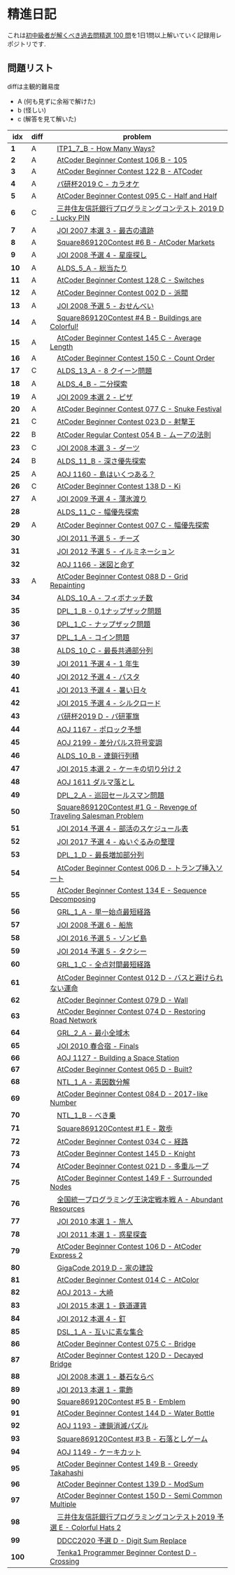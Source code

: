 # 精進日記
 これは[初中級者が解くべき過去問精選 100 問](https://qiita.com/e869120/items/eb50fdaece12be418faa#2-3-%E5%88%86%E9%87%8E%E5%88%A5%E5%88%9D%E4%B8%AD%E7%B4%9A%E8%80%85%E3%81%8C%E8%A7%A3%E3%81%8F%E3%81%B9%E3%81%8D%E9%81%8E%E5%8E%BB%E5%95%8F%E7%B2%BE%E9%81%B8-100-%E5%95%8F)を1日1問以上解いていく記録用レポジトリです. 

## 問題リスト  
diffは主観的難易度  
- A (何も見ずに余裕で解けた)
- b (怪しい)
- c (解答を見て解いた)  

| idx | diff | problem |
| --- | --- | --- |
|**1**|A |　[ITP1_7_B - How Many Ways?](http://judge.u-aizu.ac.jp/onlinejudge/description.jsp?id=ITP1_7_B&lang=ja)|
|**2**|A|　[AtCoder Beginner Contest 106 B - 105](https://atcoder.jp/contests/abc106/tasks/abc106_b)|
|**3**|A |　[AtCoder Beginner Contest 122 B - ATCoder](https://atcoder.jp/contests/abc122/tasks/abc122_b)|
|**4**|A |　[パ研杯2019 C - カラオケ](https://atcoder.jp/contests/pakencamp-2019-day3/tasks/pakencamp_2019_day3_c)|
|**5**|A |　[AtCoder Beginner Contest 095 C - Half and Half](https://atcoder.jp/contests/abc095/tasks/arc096_a)|
|**6**|C |　[三井住友信託銀行プログラミングコンテスト 2019 D - Lucky PIN](https://atcoder.jp/contests/sumitrust2019/tasks/sumitb2019_d)|
|**7**|A |　[JOI 2007 本選 3 - 最古の遺跡](https://atcoder.jp/contests/joi2007ho/tasks/joi2007ho_c)|
|**8**|A |　[Square869120Contest #6 B - AtCoder Markets](https://atcoder.jp/contests/s8pc-6/tasks/s8pc_6_b)|
|**9**|A |　[JOI 2008 予選 4 - 星座探し](https://atcoder.jp/contests/joi2008yo/tasks/joi2008yo_d)|
|**10**|A |　[ALDS_5_A - 総当たり](http://judge.u-aizu.ac.jp/onlinejudge/description.jsp?id=ALDS1_5_A&lang=ja)|
|**11**|A |　[AtCoder Beginner Contest 128 C - Switches](https://atcoder.jp/contests/abc128/tasks/abc128_c)|
|**12**|A |　[AtCoder Beginner Contest 002 D - 派閥](https://atcoder.jp/contests/abc002/tasks/abc002_4)|
|**13**|A |　[JOI 2008 予選 5 - おせんべい](https://atcoder.jp/contests/joi2008yo/tasks/joi2008yo_e)|
|**14**|A |　[Square869120Contest #4 B - Buildings are Colorful!](https://atcoder.jp/contests/s8pc-4/tasks/s8pc_4_b)|
|**15**|A |　[AtCoder Beginner Contest 145 C - Average Length](https://atcoder.jp/contests/abc145/tasks/abc145_c)|
|**16**|A |　[AtCoder Beginner Contest 150 C - Count Order](https://atcoder.jp/contests/abc150/tasks/abc150_c)|
|**17**|C |　[ALDS_13_A - 8 クイーン問題](http://judge.u-aizu.ac.jp/onlinejudge/description.jsp?id=ALDS1_13_A&lang=ja)|
|**18**|A |　[ALDS_4_B - 二分探索](http://judge.u-aizu.ac.jp/onlinejudge/description.jsp?id=ALDS1_4_B&lang=ja)|
|**19**|A |　[JOI 2009 本選 2 - ピザ](https://atcoder.jp/contests/joi2009ho/tasks/joi2009ho_b)|
|**20**|A |　[AtCoder Beginner Contest 077 C - Snuke Festival](https://atcoder.jp/contests/abc077/tasks/arc084_a)|
|**21**|C |　[AtCoder Beginner Contest 023 D - 射撃王](https://atcoder.jp/contests/abc023/tasks/abc023_d)|
|**22**|B |　[AtCoder Regular Contest 054 B - ムーアの法則](https://atcoder.jp/contests/arc054/tasks/arc054_b)|
|**23**|C |　[JOI 2008 本選 3 - ダーツ](https://atcoder.jp/contests/joi2008ho/tasks/joi2008ho_c)|
|**24**|B |　[ALDS_11_B - 深さ優先探索](http://judge.u-aizu.ac.jp/onlinejudge/description.jsp?id=ALDS1_11_B)|
|**25**|A |　[AOJ 1160 - 島はいくつある？](http://judge.u-aizu.ac.jp/onlinejudge/description.jsp?id=1160&lang=jp)|
|**26**|C |　[AtCoder Beginner Contest 138 D - Ki](https://atcoder.jp/contests/abc138/tasks/abc138_d)|
|**27**|A |　[JOI 2009 予選 4 - 薄氷渡り](https://atcoder.jp/contests/joi2009yo/tasks/joi2009yo_d)|
|**28**| |　[ALDS_11_C - 幅優先探索](http://judge.u-aizu.ac.jp/onlinejudge/description.jsp?id=ALDS1_11_C&lang=ja)|
|**29**|A |　[AtCoder Beginner Contest 007 C - 幅優先探索](https://atcoder.jp/contests/abc007/tasks/abc007_3)|
|**30**| |　[JOI 2011 予選 5 - チーズ](https://atcoder.jp/contests/joi2011yo/tasks/joi2011yo_e)|
|**31**| |　[JOI 2012 予選 5 - イルミネーション](https://atcoder.jp/contests/joi2012yo/tasks/joi2012yo_e)|
|**32**| |　[AOJ 1166 - 迷図と命ず](http://judge.u-aizu.ac.jp/onlinejudge/description.jsp?id=1166&lang=jp)|
|**33**|A |　[AtCoder Beginner Contest 088 D - Grid Repainting](https://atcoder.jp/contests/abc088/tasks/abc088_d)|
|**34**| |　[ALDS_10_A - フィボナッチ数](http://judge.u-aizu.ac.jp/onlinejudge/description.jsp?id=ALDS1_10_A&lang=ja)|
|**35**| |　[DPL_1_B - 0,1ナップザック問題](http://judge.u-aizu.ac.jp/onlinejudge/description.jsp?id=DPL_1_B&lang=ja)|
|**36**| |　[DPL_1_C - ナップザック問題](http://judge.u-aizu.ac.jp/onlinejudge/description.jsp?id=DPL_1_C&lang=ja)|
|**37**| |　[DPL_1_A - コイン問題](http://judge.u-aizu.ac.jp/onlinejudge/description.jsp?id=DPL_1_A&lang=ja)|
|**38**| |　[ALDS_10_C - 最長共通部分列](http://judge.u-aizu.ac.jp/onlinejudge/description.jsp?id=ALDS1_10_C&lang=ja)|
|**39**| |　[JOI 2011 予選 4 - 1 年生](https://atcoder.jp/contests/joi2011yo/tasks/joi2011yo_d)|
|**40**| |　[JOI 2012 予選 4 - パスタ](https://atcoder.jp/contests/joi2012yo/tasks/joi2012yo_d)|
|**41**| |　[JOI 2013 予選 4 - 暑い日々](https://atcoder.jp/contests/joi2013yo/tasks/joi2013yo_d)|
|**42**| |　[JOI 2015 予選 4 - シルクロード](https://atcoder.jp/contests/joi2015yo/tasks/joi2015yo_d)|
|**43**| |　[パ研杯2019 D - パ研軍旗](https://atcoder.jp/contests/pakencamp-2019-day3/tasks/pakencamp_2019_day3_d)|
|**44**| |　[AOJ 1167 - ポロック予想](http://judge.u-aizu.ac.jp/onlinejudge/description.jsp?id=1167&lang=jp)|
|**45**| |　[AOJ 2199 - 差分パルス符号変調](http://judge.u-aizu.ac.jp/onlinejudge/description.jsp?id=2199&lang=jp)|
|**46**| |　[ALDS_10_B - 連鎖行列積](http://judge.u-aizu.ac.jp/onlinejudge/description.jsp?id=ALDS1_10_B&lang=ja)|
|**47**| |　[JOI 2015 本選 2 - ケーキの切り分け 2](https://atcoder.jp/contests/joi2015ho/tasks/joi2015ho_b)|
|**48**| |　[AOJ 1611 ダルマ落とし](http://judge.u-aizu.ac.jp/onlinejudge/description.jsp?id=1611&lang=jp)|
|**49**| |　[DPL_2_A - 巡回セールスマン問題](http://judge.u-aizu.ac.jp/onlinejudge/description.jsp?id=DPL_2_A&lang=ja)|
|**50**| |　[Square869120Contest #1 G - Revenge of Traveling Salesman Problem](https://atcoder.jp/contests/s8pc-1/tasks/s8pc_1_g)|
|**51**| |　[JOI 2014 予選 4 - 部活のスケジュール表](https://atcoder.jp/contests/joi2014yo/tasks/joi2014yo_d)|
|**52**| |　[JOI 2017 予選 4 - ぬいぐるみの整理](https://atcoder.jp/contests/joi2017yo/tasks/joi2017yo_d)|
|**53**| |　[DPL_1_D - 最長増加部分列](http://judge.u-aizu.ac.jp/onlinejudge/description.jsp?id=DPL_1_D&lang=ja)|
|**54**| |　[AtCoder Beginner Contest 006 D - トランプ挿入ソート](https://atcoder.jp/contests/abc006/tasks/abc006_4)|
|**55**| |　[AtCoder Beginner Contest 134 E - Sequence Decomposing](https://atcoder.jp/contests/abc134/tasks/abc134_e)|
|**56**| |　[GRL_1_A - 単一始点最短経路](http://judge.u-aizu.ac.jp/onlinejudge/description.jsp?id=GRL_1_A&lang=ja)|
|**57**| |　[JOI 2008 予選 6 - 船旅](https://atcoder.jp/contests/joi2008yo/tasks/joi2008yo_f)|
|**58**| |　[JOI 2016 予選 5 - ゾンビ島](https://atcoder.jp/contests/joi2016yo/tasks/joi2016yo_e)|
|**59**| |　[JOI 2014 予選 5 - タクシー](https://atcoder.jp/contests/joi2014yo/tasks/joi2014yo_e)|
|**60**| |　[GRL_1_C - 全点対間最短経路](http://judge.u-aizu.ac.jp/onlinejudge/description.jsp?id=GRL_1_C&lang=ja)|
|**61**| |　[AtCoder Beginner Contest 012 D - バスと避けられない運命](https://atcoder.jp/contests/abc012/tasks/abc012_4)|
|**62**| |　[AtCoder Beginner Contest 079 D - Wall](https://atcoder.jp/contests/abc079/tasks/abc079_d)|
|**63**| |　[AtCoder Beginner Contest 074 D - Restoring Road Network](https://atcoder.jp/contests/abc074/tasks/arc083_b)|
|**64**| |　[GRL_2_A - 最小全域木](http://judge.u-aizu.ac.jp/onlinejudge/description.jsp?id=GRL_2_A&lang=ja)|
|**65**| |　[JOI 2010 春合宿 - Finals](https://atcoder.jp/contests/joisc2010/tasks/joisc2010_finals)|
|**66**| |　[AOJ 1127 - Building a Space Station](http://judge.u-aizu.ac.jp/onlinejudge/description.jsp?id=1127)|
|**67**| |　[AtCoder Beginner Contest 065 D - Built?](https://atcoder.jp/contests/abc065/tasks/arc076_b)|
|**68**| |　[NTL_1_A - 素因数分解](http://judge.u-aizu.ac.jp/onlinejudge/description.jsp?id=NTL_1_A&lang=ja)|
|**69**| |　[AtCoder Beginner Contest 084 D - 2017-like Number](https://atcoder.jp/contests/abc084/tasks/abc084_d)|
|**70**| |　[NTL_1_B - べき乗](http://judge.u-aizu.ac.jp/onlinejudge/description.jsp?id=NTL_1_B&lang=ja)|
|**71**| |　[Square869120Contest #1 E - 散歩](https://atcoder.jp/contests/s8pc-1/tasks/s8pc_1_e)|
|**72**| |　[AtCoder Beginner Contest 034 C - 経路](https://atcoder.jp/contests/abc034/tasks/abc034_c)|
|**73**| |　[AtCoder Beginner Contest 145 D - Knight](https://atcoder.jp/contests/abc145/tasks/abc145_d)|
|**74**| |　[AtCoder Beginner Contest 021 D - 多重ループ](https://atcoder.jp/contests/abc021/tasks/abc021_d)|
|**75**| |　[AtCoder Beginner Contest 149 F - Surrounded Nodes](https://atcoder.jp/contests/abc149/tasks/abc149_f)|
|**76**| |　[全国統一プログラミング王決定戦本戦 A - Abundant Resources](https://atcoder.jp/contests/nikkei2019-final/tasks/nikkei2019_final_a)|
|**77**| |　[JOI 2010 本選 1 - 旅人](https://atcoder.jp/contests/joi2010ho/tasks/joi2010ho_a)|
|**78**| |　[JOI 2011 本選 1 - 惑星探査](https://atcoder.jp/contests/joi2011ho/tasks/joi2011ho1)|
|**79**| |　[AtCoder Beginner Contest 106 D - AtCoder Express 2](https://atcoder.jp/contests/abc106/tasks/abc106_d)|
|**80**| |　[GigaCode 2019 D - 家の建設](https://atcoder.jp/contests/gigacode-2019/tasks/gigacode_2019_d)|
|**81**| |　[AtCoder Beginner Contest 014 C - AtColor](https://atcoder.jp/contests/abc014/tasks/abc014_3)|
|**82**| |　[AOJ 2013 - 大崎](http://judge.u-aizu.ac.jp/onlinejudge/description.jsp?id=2013)|
|**83**| |　[JOI 2015 本選 1 - 鉄道運賃](https://atcoder.jp/contests/joi2015ho/tasks/joi2015ho_a)|
|**84**| |　[JOI 2012 本選 4 - 釘](https://atcoder.jp/contests/joi2012ho/tasks/joi2012ho4)|
|**85**| |　[DSL_1_A - 互いに素な集合](http://judge.u-aizu.ac.jp/onlinejudge/description.jsp?id=DSL_1_A&lang=ja)|
|**86**| |　[AtCoder Beginner Contest 075 C - Bridge](https://atcoder.jp/contests/abc075/tasks/abc075_c?lang=ja)|
|**87**| |　[AtCoder Beginner Contest 120 D - Decayed Bridge](https://atcoder.jp/contests/abc120/tasks/abc120_d)|
|**88**| |　[JOI 2008 本選 1 - 碁石ならべ](https://atcoder.jp/contests/joi2008ho/tasks/joi2008ho_a)|
|**89**| |　[JOI 2013 本選 1 - 電飾](https://atcoder.jp/contests/joi2013ho/tasks/joi2013ho1)|
|**90**| |　[Square869120Contest #5 B - Emblem](https://atcoder.jp/contests/s8pc-5/tasks/s8pc_5_b)|
|**91**| |　[AtCoder Beginner Contest 144 D - Water Bottle](https://atcoder.jp/contests/abc144/tasks/abc144_d)|
|**92**| |　[AOJ 1193 - 連鎖消滅パズル](http://judge.u-aizu.ac.jp/onlinejudge/description.jsp?id=1193&lang=jp)|
|**93**| |　[Square869120Contest #3 B - 石落としゲーム](https://atcoder.jp/contests/s8pc-3/tasks/s8pc_3_b)|
|**94**| |　[AOJ 1149 - ケーキカット](http://judge.u-aizu.ac.jp/onlinejudge/description.jsp?id=1149&lang=jp)|
|**95**| |　[AtCoder Beginner Contest 149 B - Greedy Takahashi](https://atcoder.jp/contests/abc149/tasks/abc149_b)|
|**96**| |　[AtCoder Beginner Contest 139 D - ModSum](https://atcoder.jp/contests/abc139/tasks/abc139_d)|
|**97**| |　[AtCoder Beginner Contest 150 D - Semi Common Multiple](https://atcoder.jp/contests/abc150/tasks/abc150_d)|
|**98**| |　[三井住友信託銀行プログラミングコンテスト2019 予選 E - Colorful Hats 2](https://atcoder.jp/contests/sumitrust2019/tasks/sumitb2019_e)|
|**99**| |　[DDCC2020 予選 D - Digit Sum Replace](https://atcoder.jp/contests/ddcc2020-qual/tasks/ddcc2020_qual_d)|
|**100**| |　[Tenka1 Programmer Beginner Contest D - Crossing](https://atcoder.jp/contests/tenka1-2018-beginner/tasks/tenka1_2018_d)|
